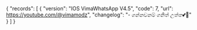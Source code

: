 {
  "records": [
    {
      "version": "IOS VimaWhatsApp V4.5",
      "code": 7,
      "url": https://youtube.com/@vimamodz",
      "changelog": "- ගන්නවනම් ගනිත් උත්ත💕🤣"
    }
  ]
}
